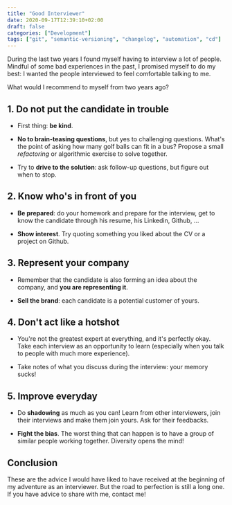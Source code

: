 ```yaml
---
title: "Good Interviewer"
date: 2020-09-17T12:39:10+02:00
draft: false
categories: ["Development"]
tags: ["git", "semantic-versioning", "changelog", "automation", "cd"]
---
```


During the last two years I found myself having to interview a lot of people. Mindful of some bad experiences in the past, I promised myself to do my best: I wanted the people interviewed to feel comfortable talking to me.

What would I recommend to myself from two years ago?

## 1. Do not put the candidate in trouble

- First thing: **be kind**.

- **No to brain-teasing questions**, but yes to challenging questions. What's the point of asking how many golf balls can fit in a bus? Propose a small *refactoring* or algorithmic exercise to solve together.

- Try to **drive to the solution**: ask follow-up questions, but figure out when to stop.

## 2. Know who's in front of you

- **Be prepared**: do your homework and prepare for the interview, get to know the candidate through his resume, his Linkedin, Github, ...

- **Show interest**. Try quoting something you liked about the CV or a project on Github. 

## 3. Represent your company

- Remember that the candidate is also forming an idea about the company, and **you are representing it**.

- **Sell the brand**: each candidate is a potential customer of yours.

## 4. Don't act like a hotshot

- You're not the greatest expert at everything, and it's perfectly okay. Take each interview as an opportunity to learn (especially when you talk to people with much more experience).

- Take notes of what you discuss during the interview: your memory sucks!

## 5. Improve everyday

- Do **shadowing** as much as you can! Learn from other interviewers, join their interviews and make them join yours. Ask for their feedbacks.

- **Fight the bias**. The worst thing that can happen is to have a group of similar people working together. Diversity opens the mind!

## Conclusion

These are the advice I would have liked to have received at the beginning of my adventure as an interviewer. But the road to perfection is still a long one. If you have advice to share with me, contact me!